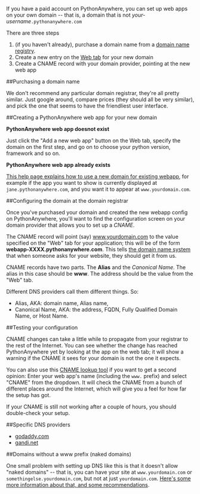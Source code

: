 
<!--
.. title: Setting up a custom domain on PythonAnywhere
.. slug: OwnDomains
.. date: 2015-05-13 14:35:28 UTC+01:00
.. tags:
.. category:
.. link:
.. description:
.. type: text
-->



If you have a paid account on PythonAnywhere, you can set up web apps on your own domain -- that is, a domain that is not *your-username*`.pythonanywhere.com`

There are three steps

  1. (if you haven't already), purchase a domain name from a [domain name registry](https://en.wikipedia.org/wiki/Domain_name_registry).
  1. Create a new entry on the [Web tab](https://www.pythonanywhere.com/web_app_setup) for your new domain
  1. Create a CNAME record with your domain provider, pointing at the new web app


##Purchasing a domain name


We don't recommend any particular domain registrar, they're all pretty similar. Just google around, compare prices (they should all be very similar), and pick the one that seems to have the friendliest user interface.


##Creating a PythonAnywhere web app for your new domain

**PythonAnywhere web app doesnot exist**

Just click the "Add a new web app" button on the Web tab, specify the domain on the first step, and go on to choose your python version, framework and so on.

**PythonAnywhere web app already exists**

[This help page explains how to use a new domain for existing webapp](https://help.pythonanywhere.com/pages/UsingANewDomainForExistingWebApp),
for example if the app you want to show is currently displayed at `jane.pythonanywhere.com`, and you want it to appear at `www.yourdomain.com`.


##Configuring the domain at the domain registrar

Once you've purchased your domain and created the new webapp config on PythonAnywhere, you'll want to find the configuration screen on your domain provider that allows you to set up a *CNAME*.

The CNAME record will point (say) www.yourdomain.com to the value specified on the "Web" tab for your application; this will be of the form **webapp-XXXX.pythonanywhere.com**. This tells [the domain name system](//en.wikipedia.org/wiki/Domain_Name_System) that when someone asks for your website, they should get it from us.

CNAME records have two parts. The **Alias** and the *Canonical Name*. The alias in this case should be **www**. The address should be the value from the "Web" tab.

Different DNS providers call them different things. So:

  * Alias, AKA: domain name, Alias name,
  * Canonical Name, AKA: the address, FQDN, Fully Qualified Domain Name, or Host Name.


##Testing your configuration

CNAME changes can take a little while to propagate from your registrar to the rest of the Internet. You can see whether the change has reached PythonAnywhere yet by looking at the app on the web tab; it will show a warning if the CNAME it sees for your domain is not the one it expects.

You can also use this [CNAME lookup tool](https://www.whatsmydns.net/) if you want to get a second opinion: Enter your web app's name (including the `www.` prefix) and select "CNAME" from the dropdown. It will check the CNAME from a bunch of different places around the Internet, which will give you a feel for how far the setup has got.

If your CNAME is still not working after a couple of hours, you should double-check your setup.


##Specific DNS providers

  * [godaddy.com](https://ca.godaddy.com/help/add-a-cname-record-19236)
  * [gandi.net](https://wiki.gandi.net/en/dns/zone/cname-record)


##Domains without a www prefix (naked domains)

One small problem with setting up DNS like this is that it doesn't allow "naked domains" -- that is, you can have your site at `www.yourdomain.com` or `somethingelse.yourdomain.com`, but not at just `yourdomain.com`. [Here's some more information about that, and some recommendations](/pages/NakedDomains).
